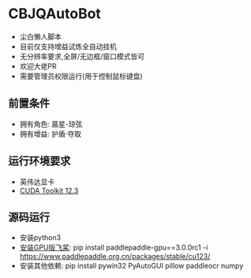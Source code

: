 # CBJQAutoBot
 - 尘白懒人脚本
 - 目前仅支持增益试炼全自动挂机
 - 无分辨率要求,全屏/无边框/窗口模式皆可
 - 欢迎大佬PR
 - 需要管理员权限运行(用于控制鼠标键盘)
## 前置条件
 - 拥有角色: 晨星-琼弦
 - 拥有增益: 护盾·夺取
## 运行环境要求
 - 英伟达显卡
 - [CUDA Toolkit 12.3](https://developer.nvidia.com/cuda-12-3-0-download-archive)
## 源码运行
 - 安装python3
 - [安装GPU版飞桨](https://www.paddlepaddle.org.cn/install/quick?docurl=/documentation/docs/zh/develop/install/pip/windows-pip.html): pip install paddlepaddle-gpu==3.0.0rc1 -i https://www.paddlepaddle.org.cn/packages/stable/cu123/
 - 安装其他依赖: pip install pywin32 PyAutoGUI pillow paddleocr numpy
